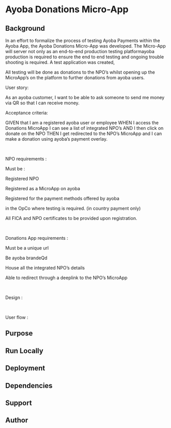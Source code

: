 # Ayoba Donations Micro-App

## Background

In an effort to formalize the process of testing Ayoba Payments within the Ayoba App, the Ayoba Donations Micro-App was developed.
The Micro-App will server not only as an end-to-end production testing platformayoba production is required to ensure the end to end testing and ongoing trouble shooting is required. A test application was created, 

All testing will be done as donations to the NPO’s whilst opening up the MicroApp’s on the platform to further donations from ayoba users.

User story:

As an ayoba customer, I want to be able to ask someone to send me money via QR so that I can receive money.

Acceptance criteria:

GIVEN that I am a registered ayoba user or employee
WHEN I access the Donations MicroApp I can see a list of integrated NPO’s
AND I then click on donate on the NPO 
THEN I get redirected to the NPO’s MicroApp and I can make a donation using ayoba’s payment overlay.

 

NPO requirements :

Must be :

Registered NPO

Registered as a MicroApp on ayoba

Registered for the payment methods offered by ayoba

in the OpCo where testing is required. (in country payment only)

All FICA and NPO certificates to be provided upon registration.

 

Donations App requirements :

Must be a unique url

Be ayoba brandeQd

House all the integrated NPO’s details

Able to redirect through a deeplink to the NPO’s MicroApp

 

Design : 



 

User flow :

## Purpose

## Run Locally

## Deployment

## Dependencies

## Support

## Author
